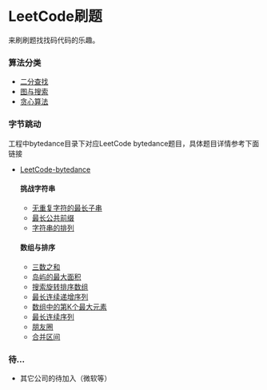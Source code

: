 # LeetCode刷题
来刷刷题找找码代码的乐趣。

### 算法分类
  * [二分查找](https://github.com/xing-boyu/leetcode/blob/master/src/main/java/com/leetcode/binarysearch/README.md)
  * [图与搜索](https://github.com/xing-boyu/leetcode/blob/master/src/main/java/com/leetcode/graph/README.md)
  * [贪心算法](https://github.com/xing-boyu/leetcode/blob/master/src/main/java/com/leetcode/greedy/README.md)

### 字节跳动

工程中bytedance目录下对应LeetCode bytedance题目，具体题目详情参考下面链接
* [LeetCode-bytedance](https://leetcode-cn.com/explore/interview/card/bytedance/243/array-and-sorting/1020/)

  #### 挑战字符串
    * [无重复字符的最长子串](https://github.com/xing-boyu/leetcode/blob/master/src/main/java/com/leetcode/bytedance/string/无重复字符的最长子串.java)
    * [最长公共前缀](https://github.com/xing-boyu/leetcode/blob/master/src/main/java/com/leetcode/bytedance/string/最长公共前缀.java)
    * [字符串的排列](https://github.com/xing-boyu/leetcode/blob/master/src/main/java/com/leetcode/bytedance/string/字符串的排列.java)
    
  #### 数组与排序
    * [三数之和](https://github.com/xing-boyu/leetcode/blob/master/src/main/java/com/leetcode/bytedance/array/三数之和.java)
    * [岛屿的最大面积](https://github.com/xing-boyu/leetcode/blob/master/src/main/java/com/leetcode/bytedance/array/岛屿的最大面积.java)
    * [搜索旋转排序数组](https://github.com/xing-boyu/leetcode/blob/master/src/main/java/com/leetcode/bytedance/array/搜索旋转排序数组.java)
    * [最长连续递增序列](https://github.com/xing-boyu/leetcode/blob/master/src/main/java/com/leetcode/bytedance/array/最长连续递增序列.java)
    * [数组中的第K个最大元素](https://github.com/xing-boyu/leetcode/blob/master/src/main/java/com/leetcode/bytedance/array/数组中的第K个最大元素.java)
    * [最长连续序列](https://github.com/xing-boyu/leetcode/blob/master/src/main/java/com/leetcode/bytedance/array/最长连续序列.java)
    * [朋友圈](https://github.com/xing-boyu/leetcode/blob/master/src/main/java/com/leetcode/bytedance/array/朋友圈.java)
    * [合并区间](https://github.com/xing-boyu/leetcode/blob/master/src/main/java/com/leetcode/bytedance/array/合并区间.java)

### 待...
* 其它公司的待加入（微软等）



